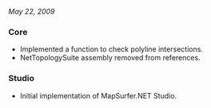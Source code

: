 *May 22, 2009*

### Core ###

- Implemented a function to check polyline intersections.
- NetTopologySuite assembly removed from references.

### Studio ###



- Initial implementation of MapSurfer.NET Studio.

